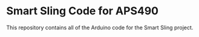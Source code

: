 # Smart Sling Code for APS490
This repository contains all of the Arduino code for the Smart Sling project.

